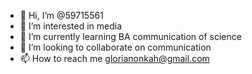 - 👋 Hi, I’m @59715561
- 👀 I’m interested in media 
- 🌱 I’m currently learning BA communication of science 
- 💞️ I’m looking to collaborate on communication 
- 📫 How to reach me glorianonkah@gmail.com

<!---
59715561/59715561 is a ✨ special ✨ repository because its `README.md` (this file) appears on your GitHub profile.
You can click the Preview link to take a look at your changes.
--->

